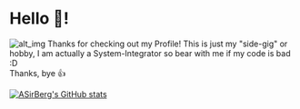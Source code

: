 # Hello 👋!
![alt_img](https://media.discordapp.net/attachments/740893317461704754/982969621810413608/unknown.png?width=1587&height=109)
Thanks for checking out my Profile! This is just my "side-gig" or hobby, I am actually a System-Integrator so bear with me if my code is bad :D  
Thanks, bye 👍

[![ASirBerg's GitHub stats](https://github-readme-stats.vercel.app/api?username=SirBerg)](https://github.com/anuraghazra/github-readme-stats)
